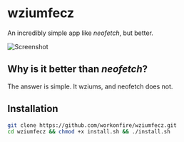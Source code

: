 # wziumfecz

An incredibly simple app like *neofetch*, but better.

![Screenshot](https://i.imgur.com/38YXKBL.png)

## Why is it better than *neofetch*?
The answer is simple. It wziums, and neofetch does not.

## Installation
```sh
git clone https://github.com/workonfire/wziumfecz.git
cd wziumfecz && chmod +x install.sh && ./install.sh
```

